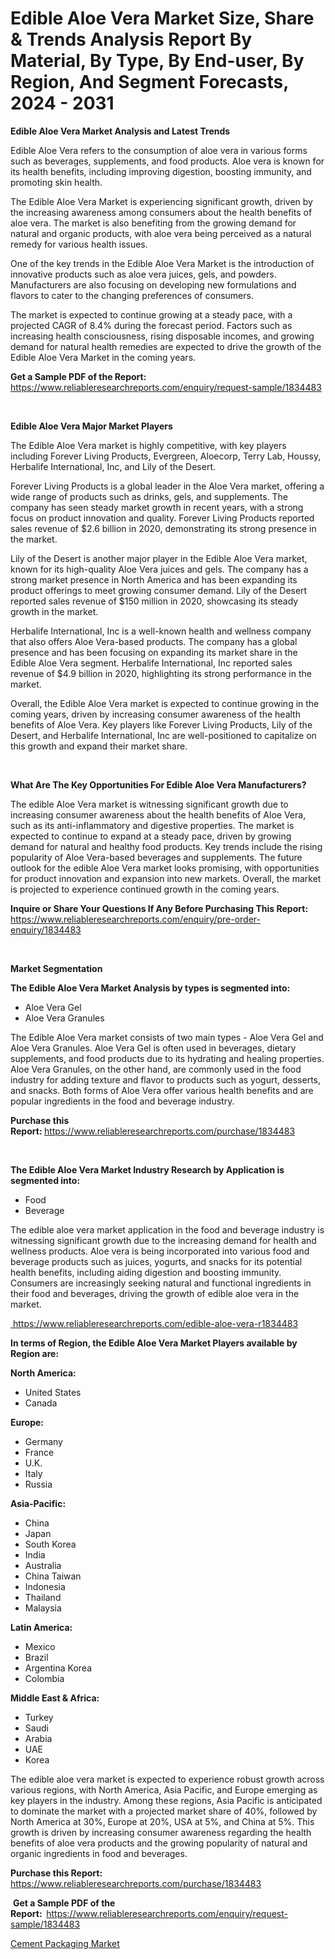 <p><h1>Edible Aloe Vera Market Size, Share & Trends Analysis Report By Material, By Type, By End-user, By Region, And Segment Forecasts, 2024 - 2031</h1></p><p><strong>Edible Aloe Vera Market Analysis and Latest Trends</strong></p>
<p><p>Edible Aloe Vera refers to the consumption of aloe vera in various forms such as beverages, supplements, and food products. Aloe vera is known for its health benefits, including improving digestion, boosting immunity, and promoting skin health.</p><p>The Edible Aloe Vera Market is experiencing significant growth, driven by the increasing awareness among consumers about the health benefits of aloe vera. The market is also benefiting from the growing demand for natural and organic products, with aloe vera being perceived as a natural remedy for various health issues.</p><p>One of the key trends in the Edible Aloe Vera Market is the introduction of innovative products such as aloe vera juices, gels, and powders. Manufacturers are also focusing on developing new formulations and flavors to cater to the changing preferences of consumers.</p><p>The market is expected to continue growing at a steady pace, with a projected CAGR of 8.4% during the forecast period. Factors such as increasing health consciousness, rising disposable incomes, and growing demand for natural health remedies are expected to drive the growth of the Edible Aloe Vera Market in the coming years.</p></p>
<p><strong>Get a Sample PDF of the Report:&nbsp;</strong> <a href="https://www.reliableresearchreports.com/enquiry/request-sample/1834483">https://www.reliableresearchreports.com/enquiry/request-sample/1834483</a></p>
<p>&nbsp;</p>
<p><strong>Edible Aloe Vera Major Market Players</strong></p>
<p><p>The Edible Aloe Vera market is highly competitive, with key players including Forever Living Products, Evergreen, Aloecorp, Terry Lab, Houssy, Herbalife International, Inc, and Lily of the Desert. </p><p>Forever Living Products is a global leader in the Aloe Vera market, offering a wide range of products such as drinks, gels, and supplements. The company has seen steady market growth in recent years, with a strong focus on product innovation and quality. Forever Living Products reported sales revenue of $2.6 billion in 2020, demonstrating its strong presence in the market.</p><p>Lily of the Desert is another major player in the Edible Aloe Vera market, known for its high-quality Aloe Vera juices and gels. The company has a strong market presence in North America and has been expanding its product offerings to meet growing consumer demand. Lily of the Desert reported sales revenue of $150 million in 2020, showcasing its steady growth in the market.</p><p>Herbalife International, Inc is a well-known health and wellness company that also offers Aloe Vera-based products. The company has a global presence and has been focusing on expanding its market share in the Edible Aloe Vera segment. Herbalife International, Inc reported sales revenue of $4.9 billion in 2020, highlighting its strong performance in the market.</p><p>Overall, the Edible Aloe Vera market is expected to continue growing in the coming years, driven by increasing consumer awareness of the health benefits of Aloe Vera. Key players like Forever Living Products, Lily of the Desert, and Herbalife International, Inc are well-positioned to capitalize on this growth and expand their market share.</p></p>
<p>&nbsp;</p>
<p><strong>What Are The Key Opportunities For Edible Aloe Vera Manufacturers?</strong></p>
<p><p>The edible Aloe Vera market is witnessing significant growth due to increasing consumer awareness about the health benefits of Aloe Vera, such as its anti-inflammatory and digestive properties. The market is expected to continue to expand at a steady pace, driven by growing demand for natural and healthy food products. Key trends include the rising popularity of Aloe Vera-based beverages and supplements. The future outlook for the edible Aloe Vera market looks promising, with opportunities for product innovation and expansion into new markets. Overall, the market is projected to experience continued growth in the coming years.</p></p>
<p><strong>Inquire or Share Your Questions If Any Before Purchasing This Report:</strong> <a href="https://www.reliableresearchreports.com/enquiry/pre-order-enquiry/1834483">https://www.reliableresearchreports.com/enquiry/pre-order-enquiry/1834483</a></p>
<p>&nbsp;</p>
<p><strong>Market Segmentation</strong></p>
<p><strong>The Edible Aloe Vera Market Analysis by types is segmented into:</strong></p>
<p><ul><li>Aloe Vera Gel</li><li>Aloe Vera Granules</li></ul></p>
<p><p>The Edible Aloe Vera market consists of two main types - Aloe Vera Gel and Aloe Vera Granules. Aloe Vera Gel is often used in beverages, dietary supplements, and food products due to its hydrating and healing properties. Aloe Vera Granules, on the other hand, are commonly used in the food industry for adding texture and flavor to products such as yogurt, desserts, and snacks. Both forms of Aloe Vera offer various health benefits and are popular ingredients in the food and beverage industry.</p></p>
<p><strong>Purchase this Report:&nbsp;</strong><a href="https://www.reliableresearchreports.com/purchase/1834483">https://www.reliableresearchreports.com/purchase/1834483</a></p>
<p>&nbsp;</p>
<p><strong>The Edible Aloe Vera Market Industry Research by Application is segmented into:</strong></p>
<p><ul><li>Food</li><li>Beverage</li></ul></p>
<p><p>The edible aloe vera market application in the food and beverage industry is witnessing significant growth due to the increasing demand for health and wellness products. Aloe vera is being incorporated into various food and beverage products such as juices, yogurts, and snacks for its potential health benefits, including aiding digestion and boosting immunity. Consumers are increasingly seeking natural and functional ingredients in their food and beverages, driving the growth of edible aloe vera in the market.</p></p>
<p><a href="https://www.reliableresearchreports.com/edible-aloe-vera-r1834483">&nbsp;https://www.reliableresearchreports.com/edible-aloe-vera-r1834483</a></p>
<p><strong>In terms of Region, the Edible Aloe Vera Market Players available by Region are:</strong></p>
<p>
    <p> <strong> North America: </strong>
        <ul>
            <li>United States</li>
            <li>Canada</li>
        </ul>
        </p> 
    <p> <strong> Europe: </strong>
        <ul>
            <li>Germany</li>
            <li>France</li>
            <li>U.K.</li>
            <li>Italy</li>
            <li>Russia</li>
        </ul>
        </p> 
    <p> <strong> Asia-Pacific: </strong>
        <ul>
            <li>China</li>
            <li>Japan</li>
            <li>South Korea</li>
            <li>India</li>
            <li>Australia</li>
            <li>China Taiwan</li>
            <li>Indonesia</li>
            <li>Thailand</li>
            <li>Malaysia</li>
        </ul>
        </p> 
    <p> <strong> Latin America: </strong>
        <ul>
            <li>Mexico</li>
            <li>Brazil</li>
            <li>Argentina Korea</li>
            <li>Colombia</li>
        </ul>
        </p> 
    <p> <strong> Middle East & Africa: </strong>
        <ul>
            <li>Turkey</li>
            <li>Saudi</li>
            <li>Arabia</li>
            <li>UAE</li>
            <li>Korea</li>
        </ul>
    </p>
    </p>
<p><p>The edible aloe vera market is expected to experience robust growth across various regions, with North America, Asia Pacific, and Europe emerging as key players in the industry. Among these regions, Asia Pacific is anticipated to dominate the market with a projected market share of 40%, followed by North America at 30%, Europe at 20%, USA at 5%, and China at 5%. This growth is driven by increasing consumer awareness regarding the health benefits of aloe vera products and the growing popularity of natural and organic ingredients in food and beverages.</p></p>
<p><strong>Purchase this Report: </strong><a href="https://www.reliableresearchreports.com/purchase/1834483">https://www.reliableresearchreports.com/purchase/1834483</a></p>
<p>&nbsp;<strong>Get a Sample PDF of the Report:&nbsp;&nbsp;</strong><a href="https://www.reliableresearchreports.com/enquiry/request-sample/1834483">https://www.reliableresearchreports.com/enquiry/request-sample/1834483</a></p>
<p><strong></strong></p>
<p><p><a href="https://forested-sushi-9b0.notion.site/Cement-Packaging-Market-Size-Reflecting-a-Forecast-Till-2031-Market-By-Type-By-Application-and-By--309cdcc50f6542f49566477210c007ac">Cement Packaging Market</a></p></p>